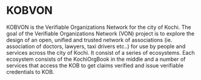 # KOBVON

KOBVON is the Verifiable Organizations Network for the city of Kochi. The goal of the Verifiable Organizations Network (VON) project is to explore the design of an open, unified and trusted network of associations (ie. association of doctors, lawyers, taxi drivers etc..) for use by people and services across the city of Kochi. It consist of a series of ecosystems. Each ecosystem consists of the KochiOrgBook in the middle and a number of services that access the KOB to get claims verified and issue verifiable credentials to KOB.